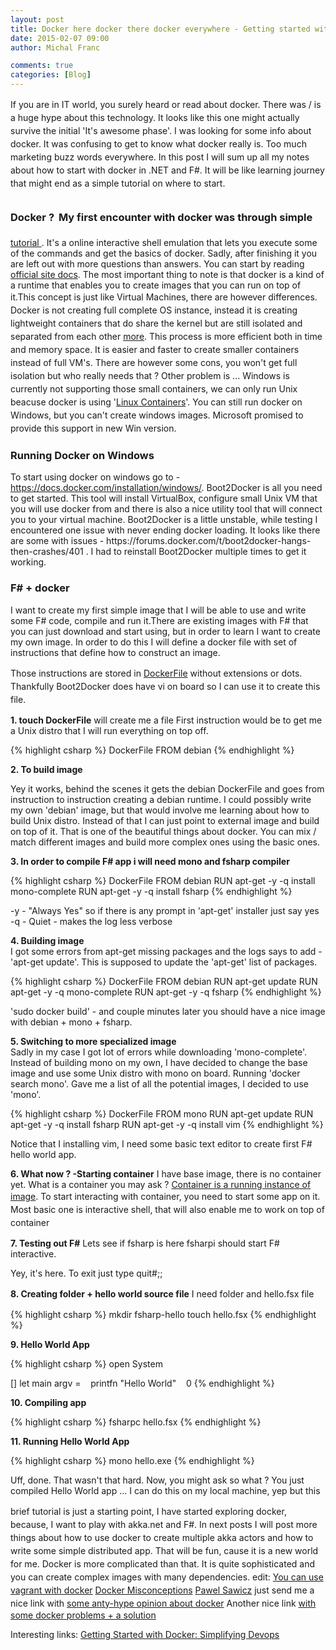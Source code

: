 ```yaml
---
layout: post
title: Docker here docker there docker everywhere - Getting started with docker in .NET with F#
date: 2015-02-07 09:00
author: Michal Franc

comments: true
categories: [Blog]
---
```

<p><span style="line-height: 1.5;">If you are in IT world, you surely heard or read about docker. There was / is a huge hype about this technology. It looks like this one might actually survive the initial 'It's awesome phase'. I was looking for some info about docker. It was confusing to get to know what docker really is. Too much marketing buzz words everywhere. In this post I will sum up all my notes about how to start with docker in .NET and F#. It will be like learning journey that might end as a simple tutorial on where to start.</span></p>

<h3>Docker ?<span style="font-size: 1.5em; font-weight: 300; line-height: 1.5;"> </span> My first encounter with docker was through simple</h3>

<p><a href="https://www.docker.com/tryit">tutorial </a>. It's a online interactive shell emulation that lets you execute some of the commands and get the basics of docker. Sadly, after finishing it you are left out with more questions than answers. You can start by reading <a href="https://www.docker.com/whatisdocker/">official site docs</a>. The most important thing to note is that docker is a kind of a runtime that enables you to create images that you can run on top of it.<span style="line-height: 1.5;">This concept is just like Virtual Machines, there are however differences. Docker is not creating full complete OS instance, instead it is creating lightweight containers that do share the kernel but are still isolated and separated from each other </span><a style="line-height: 1.5;" href="http://stackoverflow.com/questions/16047306/how-is-docker-io-different-from-a-normal-virtual-machine">more</a><span style="line-height: 1.5;">. This process is more efficient both in time and memory space. It is easier and faster to create smaller containers instead of full VM's. There are however some cons, you won't get full isolation but who really needs that ? Other problem is ... Windows is currently not supporting those small containers, we can only run Unix beacuse docker is using '<a href="https://linuxcontainers.org/">Linux Containers</a>'. You can still run docker on Windows, but you can't create windows images. Microsoft promised to provide this support in new Win version.</span></p>

<h3>Running Docker on Windows</h3>

<p>To start using docker on windows go to - <a href="https://docs.docker.com/installation/windows">https://docs.docker.com/installation/windows/</a>. Boot2Docker is all you need to get started. This tool will install VirtualBox, configure small Unix VM that you will use docker from and there is also a nice utility tool that will connect you to your virtual machine. Boot2Docker is a little unstable, while testing I encountered one issue with never ending docker loading. It looks like there are some with issues - https://forums.docker.com/t/boot2docker-hangs-then-crashes/401 . I had to reinstall Boot2Docker multiple times to get it working.</p>

<h3>F# + docker</h3>

<p>I want to create my first simple image that I will be able to use and write some F# code, compile and run it.There are existing images with F# that you can just download and start using, but in order to learn I want to create my own image. In order to do this I will define a docker file with set of instructions that define how to construct an image.</p>

<p><span style="line-height: 1.5;">Those instructions are stored in </span><a style="line-height: 1.5;" href="https://docs.docker.com/reference/builder/">DockerFile</a><span style="line-height: 1.5;"> without extensions or dots. Thankfully Boot2Docker does have vi on board so I can use it to create this file.</span></p>

<p><strong>1&#46; touch DockerFile</strong> will create me a file First instruction would be to get me a Unix distro that I will run everything on top off.</p>


{% highlight csharp %}
DockerFile
FROM debian
{% endhighlight %}


<p><strong>2&#46; To build image</strong></p>

<p>Yey it works, behind the scenes it gets the debian DockerFile and goes from instruction to instruction creating a debian runtime. I could possibly write my own 'debian' image, but that would involve me learning about how to build Unix distro. Instead of that I can just point to external image and build on top of it. That is one of the beautiful things about docker. You can mix / match different images and build more complex ones using the basic ones.</p>

<p><strong>3&#46; In order to compile F# app i will need mono and fsharp compiler</strong></p>


{% highlight csharp %}
DockerFile
FROM debian
RUN apt-get -y -q install mono-complete
RUN apt-get -y -q install fsharp
{% endhighlight %}


<p>-y - "Always Yes" so if there is any prompt in 'apt-get' installer just say yes -q - Quiet - makes the log less verbose</p>

<p><strong>4&#46; Building image</strong><br />
I got some errors from apt-get missing packages and the logs says to add - 'apt-get update'. This is supposed to update the 'apt-get' list of packages.</p>


{% highlight csharp %}
DockerFile
FROM debian
RUN apt-get update
RUN apt-get -y -q mono-complete
RUN apt-get -y -q fsharp
{% endhighlight %}


<p>'sudo docker build' - and couple minutes later you should have a nice image with debian + mono + fsharp.</p>

<p><strong>5&#46; Switching to more specialized image</strong><br />
Sadly in my case I got lot of errors while downloading 'mono-complete'. Instead of building mono on my own, I have decided to change the base image and use some Unix distro with mono on board. Running 'docker search mono'. Gave me a list of all the potential images, I decided to use 'mono'.</p>


{% highlight csharp %}
DockerFile
FROM mono
RUN apt-get update
RUN apt-get -y -q install fsharp
RUN apt-get -y -q install vim
{% endhighlight %}


<p>Notice that I installing vim, I need some basic text editor to create first F# hello world app.</p>

<p><strong>6&#46; What now ? -Starting container</strong> I have base image, there is no container yet. What is a container you may ask ? <a href="http://stackoverflow.com/questions/23735149/docker-image-vs-container">Container is a running instance of image</a>. <span style="line-height: 1.5;">To start interacting with container, you need to start some app on it. Most basic one is interactive shell, that will also enable me to work on top of container</span></p>

<p><strong>7&#46; Testing out F#</strong> Lets see if fsharp is here fsharpi should start F# interactive.</p>

<p>Yey, it's here. To exit just type quit#;;</p>

<p><strong>8</strong><span style="line-height: 1.5;"><strong>. Creating folder + hello world source file</strong></span> <span style="line-height: 1.5;"><strong></strong> I need folder and hello.fsx file</span></p>

{% highlight csharp %}
mkdir fsharp-hello
touch hello.fsx
{% endhighlight %}

<p><strong>9&#46; Hello World App</strong></p>

{% highlight csharp %}
open System

[<EntryPoint>]
let main argv =
   printfn "Hello World"
   0
{% endhighlight %}


<p><strong>10&#46; Compiling app</strong></p>


{% highlight csharp %}
fsharpc hello.fsx
{% endhighlight %}

<p><strong>11&#46; Running Hello World App</strong></p>

{% highlight csharp %}
mono hello.exe
{% endhighlight %}


<p>Uff, done. That wasn't that hard. Now, you might ask so what ? You just compiled Hello World app ... I can do this on my local machine, yep but this</p>

<p><span style="line-height: 1.5;">brief tutorial is just a starting point, I have started exploring docker, because, I want to play with akka.net and F#. In next posts I will post more things about how to use docker to create multiple akka actors and how to write some simple distributed app. That will be fun, cause it is a new world for me. Docker is more complicated than that. It is quite </span>sophisticated<span style="line-height: 1.5;"> and you can create complex images with many </span>dependencies<span style="line-height: 1.5;">. </span> edit: <a href="https://www.vagrantup.com/blog/feature-preview-vagrant-1-6-docker-dev-environments.html">You can use vagrant with docker</a> <a href="https://devopsu.com/blog/docker-misconceptions/">Docker Misconceptions</a> <a style="line-height: 1.5;" href="http://pawel.sawicz.eu/">Pawel Sawicz</a><span style="line-height: 1.5;"> just send me a nice link with </span><a style="line-height: 1.5;" href="http://iops.io/blog/docker-hype/">some anty-hype opinion about docker</a> Another nice link <a href="http://phusion.github.io/baseimage-docker/">with some docker problems + a solution </a></p>

<p>Interesting links:
<a href="https://www.toptal.com/devops/getting-started-with-docker-simplifying-devops">Getting Started with Docker: Simplifying Devops</a></p>

